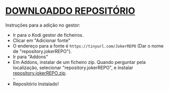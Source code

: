 # <a href="repository.jokerREPO.zip">DOWNLOADDO REPOSITÓRIO</a>

Instruções para a adição no gestor:


<p align="left">
  <ul>
    <li>Ir para o Kodi gestor de ficheiros.</li>
    <li>Clicar em "Adicionar fonte"</li>
    <li>O endereço para a fonte é <code>https://tinyurl.com/JokerREPO</code> (Dar o nome de "repository.jokerREPO").</li>
    <li>Ir para "Addons"</li>
    <li>Em Addons, instalar de um ficheiro zip. Quando perguntar pela localização, selecionar "repository.jokerREPO", e instalar <a href="repository.jokerREPO.zip">repository.jokerREPO.zip</a>.</li>
    -
    <li>Repositório Instalado!</li>
    
</ul>

                                      
                                       

</p>

